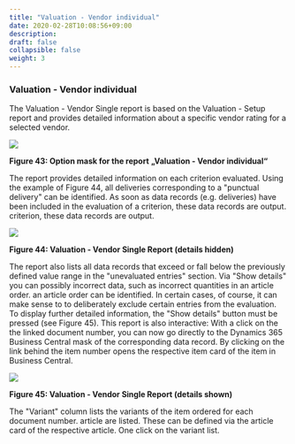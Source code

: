 ```yaml
---
title: "Valuation - Vendor individual"
date: 2020-02-28T10:08:56+09:00
description: 
draft: false
collapsible: false
weight: 3
---
```

### Valuation - Vendor individual

The Valuation - Vendor Single report is based on the Valuation - Setup report 
and provides detailed information about a specific vendor rating for a selected vendor.

![](images/connectornav/easysupra/Abb43.png)

**Figure 43: Option mask for the report**
**„Valuation - Vendor individual“**

The report provides detailed information on each criterion evaluated. Using the example of
Figure 44, all deliveries corresponding to a "punctual delivery" can be identified. As soon as data records (e.g. deliveries) have been included in the evaluation of a criterion, these data records are output. 
criterion, these data records are output.

![](images/connectornav/easysupra/Abb44.png)

**Figure 44: Valuation - Vendor Single Report (details hidden)**

The report also lists all data records that exceed or fall below the previously defined value range in the "unevaluated entries" section. Via "Show details" you can 
possibly incorrect data, such as incorrect quantities in an article order. 
an article order can be identified. In certain cases, of course, it can make sense to 
to deliberately exclude certain entries from the evaluation.
To display further detailed information, the "Show details" button must be pressed (see Figure 45). This report is also interactive: With a click on the 
the linked document number, you can now go directly to the Dynamics 365 Business Central mask 
of the corresponding data record. By clicking on the link behind the item number 
opens the respective item card of the item in Business Central.

![](images/connectornav/easysupra/Abb45.png)

**Figure 45: Valuation - Vendor Single Report (details shown)**

The "Variant" column lists the variants of the item ordered for each document number. 
article are listed. These can be defined via the article card of the respective article. One click on the variant list.

